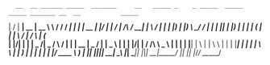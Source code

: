       __  __ ______ _____  _______     __   _____ _    _ _____  _____  _____ _______ __  __           _____ 
 |  \/  |  ____|  __ \|  __ \ \   / /  / ____| |  | |  __ \|_   _|/ ____|__   __|  \/  |   /\    / ____|
 | \  / | |__  | |__) | |__) \ \_/ /  | |    | |__| | |__) | | | | (___    | |  | \  / |  /  \  | (___  
 | |\/| |  __| |  _  /|  _  / \   /   | |    |  __  |  _  /  | |  \___ \   | |  | |\/| | / /\ \  \___ \ 
 | |  | | |____| | \ \| | \ \  | |    | |____| |  | | | \ \ _| |_ ____) |  | |  | |  | |/ ____ \ ____) |
 |_|  |_|______|_|  \_\_|  \_\ |_|     \_____|_|  |_|_|  \_\_____|_____/   |_|  |_|  |_/_/    \_\_____/ 
                                                                                                        
                                                                                                        
